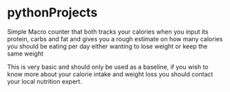 # pythonProjects

Simple Macro counter that both tracks your calories when you input its protein, carbs and fat and gives you a rough estimate on how many calories you should be eating per day either wanting to lose weight or keep the same weight 

This is very basic and should only be used as a baseline, if you wish to know more about your calorie intake and weight loss you should contact your local nutrition expert.